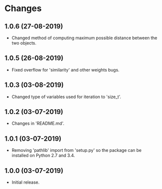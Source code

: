 # Changes

## 1.0.6 (27-08-2019)
* Changed method of computing maximum possible distance between the two objects.

## 1.0.5 (26-08-2019)
* Fixed overflow for 'similarity' and other weights bugs.

## 1.0.3 (03-08-2019)
* Changed type of variables used for iteration to 'size_t'.

## 1.0.2 (03-07-2019)
* Changes in 'README.md'.

## 1.0.1 (03-07-2019)
* Removing 'pathlib' import from 'setup.py' so the package can be installed on Python 2.7 and 3.4.

## 1.0.0 (03-07-2019)
* Initial release.
